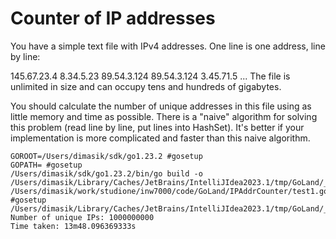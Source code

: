 # Counter of IP addresses

You have a simple text file with IPv4 addresses. One line is one address, line by line:

145.67.23.4
8.34.5.23
89.54.3.124
89.54.3.124
3.45.71.5
...
The file is unlimited in size and can occupy tens and hundreds of gigabytes.

You should calculate the number of unique addresses in this file using as little memory and time as possible. 
There is a "naive" algorithm for solving this problem (read line by line, put lines into HashSet). 
It's better if your implementation is more complicated and faster than this naive algorithm.

```
GOROOT=/Users/dimasik/sdk/go1.23.2 #gosetup
GOPATH= #gosetup
/Users/dimasik/sdk/go1.23.2/bin/go build -o /Users/dimasik/Library/Caches/JetBrains/IntelliJIdea2023.1/tmp/GoLand/___1go_build_test1_go /Users/dimasik/work/studione/inw7000/code/GoLand/IPAddrCounter/test1.go #gosetup
/Users/dimasik/Library/Caches/JetBrains/IntelliJIdea2023.1/tmp/GoLand/___1go_build_test1_go
Number of unique IPs: 1000000000
Time taken: 13m48.096369333s
```

